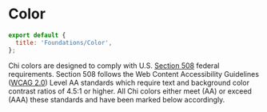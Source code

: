 # Color

```js script
export default {
  title: 'Foundations/Color',
};
```

Chi colors are designed to comply with U.S. [Section 508](https://www.section508.gov/) federal requirements. Section 508 follows the Web Content Accessibility Guidelines ([WCAG 2.0](https://www.w3.org/TR/WCAG20/)) Level AA standards which require text and background color contrast ratios of 4.5:1 or higher. All Chi colors either meet (AA) or exceed (AAA) these standards and have been marked below accordingly.
